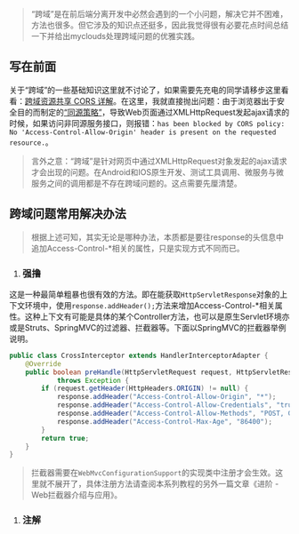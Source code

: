  > “跨域”是在前后端分离开发中必然会遇到的一个小问题，解决它并不困难，方法也很多。但它涉及的知识点还挺多，因此我觉得很有必要花点时间总结一下并给出myclouds处理跨域问题的优雅实践。

## 写在前面
关于“跨域”的一些基础知识这里就不讨论了，如果需要先充电的同学请移步这里看看：[跨域资源共享 CORS 详解](http://www.ruanyifeng.com/blog/2016/04/cors.html)。在这里，我就直接抛出问题：由于浏览器出于安全目的而制定的[“同源策略”](http://www.ruanyifeng.com/blog/2016/04/same-origin-policy.html)，导致Web页面通过XMLHttpRequest发起ajax请求的时候，如果访问非同源服务接口，则报错：`has been blocked by CORS policy: No 'Access-Control-Allow-Origin' header is present on the requested resource.`。
> 言外之意：“跨域”是针对网页中通过XMLHttpRequest对象发起的ajax请求才会出现的问题。在Android和IOS原生开发、测试工具调用、微服务与微服务之间的调用都是不存在跨域问题的。这点需要先厘清楚。

## 跨域问题常用解决办法
> 根据上述可知，其实无论是哪种办法，本质都是要往response的头信息中追加Access-Control-*相关的属性，只是实现方式不同而已。

1. ### 强撸
这是一种最简单粗暴也很有效的方法。即在能获取`HttpServletResponse`对象的上下文环境中，使用`response.addHeader();`方法来增加Access-Control-*相关属性。这种上下文有可能是具体的某个Controller方法，也可以是原生Servlet环境亦或是Struts、SpringMVC的过滤器、拦截器等。下面以SpringMVC的拦截器举例说明。
``` java
public class CrossInterceptor extends HandlerInterceptorAdapter {
	@Override
	public boolean preHandle(HttpServletRequest request, HttpServletResponse response, Object handler)
			throws Exception {
        if (request.getHeader(HttpHeaders.ORIGIN) != null) {
            response.addHeader("Access-Control-Allow-Origin", "*");
            response.addHeader("Access-Control-Allow-Credentials", "true");
            response.addHeader("Access-Control-Allow-Methods", "POST, GET, OPTIONS");
            response.addHeader("Access-Control-Max-Age", "86400");
        }
        return true;
    }
}  
```
> 拦截器需要在`WebMvcConfigurationSupport`的实现类中注册才会生效。这里就不展开了，具体注册方法请查阅本系列教程的另外一篇文章《进阶 - Web拦截器介绍与应用》。

1. ### 注解